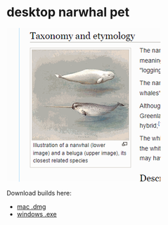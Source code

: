 # desktop narwhal pet

![preview gif](https://github.com/AidanBlumLevine/desktop-pet/blob/master/thumbnail_improved2.gif)

Download builds here:
- [mac .dmg](https://github.com/AidanBlumLevine/desktop-pet/blob/e1b1602e82e01a24c61bd58d0decb31f05d824d2/dist/narwhal-1.0.0.dmg)
- [windows .exe](https://github.com/AidanBlumLevine/desktop-pet/blob/0f40edc100e426e37e7fbc6d2ec9c784eda8ae49/dist/narwhal%201.0.0.exe)
